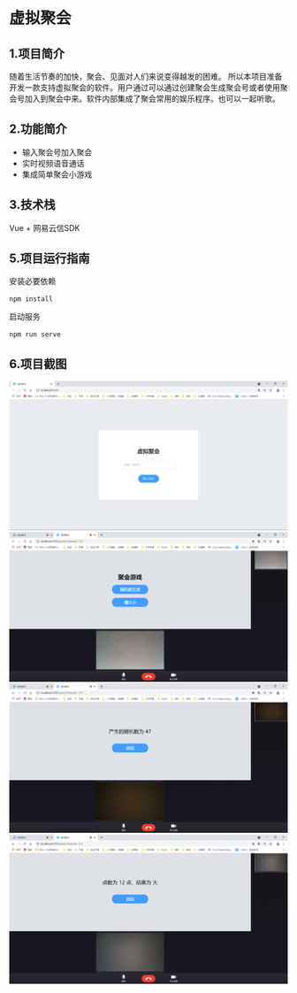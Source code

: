 # 虚拟聚会

## 1.项目简介
随着生活节奏的加快，聚会、见面对人们来说变得越发的困难。
所以本项目准备开发一款支持虚拟聚会的软件。用户通过可以通过创建聚会生成聚会号或者使用聚会号加入到聚会中来。软件内部集成了聚会常用的娱乐程序。也可以一起听歌。

## 2.功能简介

- 输入聚会号加入聚会
- 实时视频语音通话
- 集成简单聚会小游戏

## 3.技术栈
Vue + 网易云信SDK

## 5.项目运行指南
安装必要依赖

```
npm install
```

启动服务

```
npm run serve
```

## 6.项目截图

<img src='./pic/1.png'>

<img src='./pic/2.png'>

<img src='./pic/3.png'>

<img src='./pic/4.png'>

